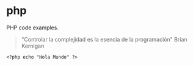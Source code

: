 # php
PHP code examples.
>"Controlar la complejidad es la esencia de la programación"
>Brian Kernigan

~~~
<?php echo "Hola Mundo" ?>
~~~
